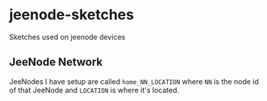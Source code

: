 jeenode-sketches
================

Sketches used on jeenode devices

JeeNode Network
---------------

JeeNodes I have setup are called `home_NN_LOCATION` where `NN` is the node id of that JeeNode and `LOCATION` is where it's located.